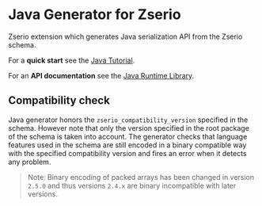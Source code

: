 # Java Generator for Zserio

Zserio extension which generates Java serialization API from the Zserio schema.

For a **quick start** see the [Java Tutorial](https://github.com/ndsev/zserio-tutorial-java#zserio-java-quick-start-tutorial).

For an **API documentation** see the [Java Runtime Library](https://zserio.org/doc/runtime/latest/java).

## Compatibility check

Java generator honors the `zserio_compatibility_version` specified in the schema. However note that only
the version specified in the root package of the schema is taken into account. The generator checks that
language features used in the schema are still encoded in a binary compatible way with the specified
compatibility version and fires an error when it detects any problem.

> Note: Binary encoding of packed arrays has been changed in version `2.5.0` and thus versions `2.4.x` are
binary incompatible with later versions.
